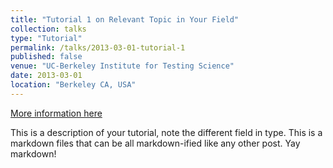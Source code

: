 ```yaml
---
title: "Tutorial 1 on Relevant Topic in Your Field"
collection: talks
type: "Tutorial"
permalink: /talks/2013-03-01-tutorial-1
published: false
venue: "UC-Berkeley Institute for Testing Science"
date: 2013-03-01
location: "Berkeley CA, USA"
---
```


[More information here](http://exampleurl.com)

This is a description of your tutorial, note the different field in type. This is a markdown files that can be all markdown-ified like any other post. Yay markdown!
